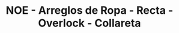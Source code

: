 ---
title: "NOE - Arreglos de Ropa - Recta - Overlock - Collareta"
url: /olivos/noe-arreglos-de-ropa-recta-overlock-collareta/
shop: Kleidung
---